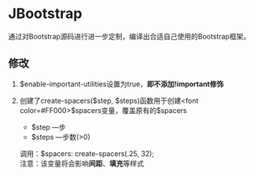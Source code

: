 # JBootstrap
通过对Bootstrap源码进行进一步定制，编译出合适自己使用的Bootstrap框架。

## 修改
1. $enable-important-utilities设置为true，**即不添加!important修饰**
2. 创建了create-spacers($step, $steps)函数用于创建<font color=#FF000>$spacers</font>变量，覆盖原有的$spacers
   * $step —步
   * $steps —步数(>0)

   调用：$spacers: create-spacers(.25, 32);  
   注意：该变量将会影响**间距**、**填充**等样式

